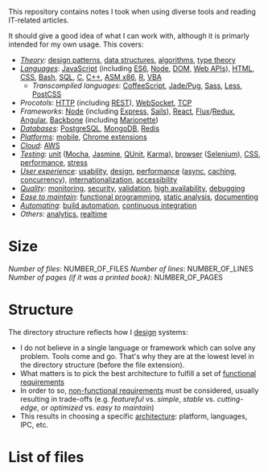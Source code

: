 This repository contains notes I took when using diverse tools and reading IT-related articles.

It should give a good idea of what I can work with, although it is primarly intended for my own usage.
This covers:
  - _[Theory](Theory)_: [design patterns](Theory), [data structures](Theory/Modelling/data_structures.theory.txt), [algorithms](Theory/Algorithms), [type theory](Theory/Types)
  - _[Languages](Architecture/Languages)_: [JavaScript](Architecture/Languages/JavaScript/JavaScript.language.txt) (including [ES6](Architecture/Languages/JavaScript/JavaScript.language.txt), [Node](Architecture/Networking/RPC/HTTP/Server/Framework/nodejs.javascript.txt), [DOM](Architecture/Languages/JavaScript/DOM/DOM.javascript.txt), [Web APIs](Architecture/Languages/JavaScript/DOM/DOM.javascript.txt)), [HTML](Architecture/Languages/HTML/HTML.language.txt), [CSS](Architecture/Languages/CSS/CSS.language.txt), [Bash](To_sort/Bash_Unix/Bash/bash.txt), [SQL](Architecture/State/Database/Relational/SQL/SQL.database.txt), [C](Architecture/Languages/C_C++/C.language.txt), [C++](Architecture/Languages/C_C++/C++.language.txt), [ASM x86](Architecture/Languages/x86), [R](Architecture/Languages/R.language.txt), [VBA](Architecture/Languages/VBA)
     - _Transcompiled languages_: [CoffeeScript](Architecture/Languages/JavaScript/Transcompilation/coffeescript.language.txt), [Jade/Pug](Architecture/Languages/HTML/Transcompilation/jade.language.txt), [Sass](Architecture/Languages/CSS/Transcompilation/_sass.language.txt), [Less](Architecture/Languages/CSS/Transcompilation/_less.language.txt), [PostCSS](Architecture/Languages/CSS/Transcompilation/postcss.language.txt)
  - _Procotols_: [HTTP](Architecture/Networking/RPC/HTTP/HTTP.protocol.txt) (including [REST](Architecture/Networking/RPC/HTTP)), [WebSocket](Functional_requirements/Realtime/WebSocket), [TCP](Architecture/Networking/Routing/TCP.protocol.txt)
  - _Frameworks_: [Node](Architecture/Networking/RPC/HTTP/Server/Framework/nodejs.javascript.txt) (including [Express](Architecture/Networking/RPC/HTTP/Server/Framework/express.node.txt), [Sails](Architecture/Networking/RPC/HTTP/Server/Framework/sails.express.txt)), [React](Non_functional_requirements/Maintainability/Operability/Abstraction/MVC/Frameworks/View/React/react.javascript.txt), [Flux](Non_functional_requirements/Maintainability/Operability/Abstraction/MVC/Frameworks/State/Flux/flux.javascript.txt)/[Redux](Non_functional_requirements/Maintainability/Operability/Abstraction/MVC/Frameworks/State/Flux/Redux/redux.flux.txt), [Angular](Non_functional_requirements/Maintainability/Operability/Abstraction/MVC/Frameworks/Full/angular.javascript.txt), [Backbone](Non_functional_requirements/Maintainability/Operability/Abstraction/MVC/Frameworks/Full/Backbone/backbone_marionette.javascript.txt) (including [Marionette](Non_functional_requirements/Maintainability/Operability/Abstraction/MVC/Frameworks/Full/Backbone/backbone_marionette.javascript.txt))
  - _[Databases](Architecture/State/Database)_: [PostgreSQL](Architecture/State/Database/Relational/SQL/SQL.database.txt), [MongoDB](Architecture/State/Database/Document_oriented/mongodb.database.txt), [Redis](Architecture/State/Database/Key_value/redis.database.txt)
  - _[Platforms](Architecture/Platform)_: [mobile](Architecture/Platform/Mobile), [Chrome extensions](Architecture/Platform/Browser/Extensions/Chrome_extensions_apps.javascript.txt)
  - _[Cloud](Architecture/Platform/Cloud)_: [AWS](Architecture/Platform/Cloud/IaaS/AWS.saas.txt)
  - _[Testing](Non_functional_requirements/Quality/Stability/Testing)_: [unit](Non_functional_requirements/Quality/Stability/Testing/Unit_tests) ([Mocha](Non_functional_requirements/Quality/Stability/Testing/Test_runners/Unit_test_runner/mocha.node_cli.txt), [Jasmine](Non_functional_requirements/Quality/Stability/Testing/Test_runners/Unit_test_runner/_jasmine.node_cli.txt), [QUnit](Non_functional_requirements/Quality/Stability/Testing/Test_runners/Unit_test_runner/_qunit.cli.txt), [Karma](Non_functional_requirements/Quality/Stability/Testing/Test_runners/Full_runner/karma.cli.txt)), [browser](Non_functional_requirements/Quality/Stability/Testing/Browser_testing) ([Selenium](Non_functional_requirements/Quality/Stability/Testing/Browser_testing/Selenium)), [CSS](Non_functional_requirements/Quality/Stability/Testing/CSS), [performance](Non_functional_requirements/Quality/Stability/Testing/Performance), [stress](Non_functional_requirements/Quality/Stability/Testing/Stress)
  - _[User experience](Non_functional_requirements/User_experience)_: [usability](Non_functional_requirements/User_experience/Usability), [design](Non_functional_requirements/User_experience/Design), [performance](Non_functional_requirements/User_experience/Performance) ([async](Non_functional_requirements/User_experience/Performance/Async), [caching](Non_functional_requirements/User_experience/Performance/Computation_reduction/Caching), [concurrency](Theory/Paradigms/concurring_programming.theory.txt)), [internationalization](Non_functional_requirements/User_experience/Internationalization), [accessibility](Non_functional_requirements/User_experience/Accessibility/accessibility.theory.txt)
  - _[Quality](Non_functional_requirements/Quality)_: [monitoring](Non_functional_requirements/Quality/Monitoring), [security](Non_functional_requirements/Quality/Stability/Security), [validation](Non_functional_requirements/Quality/Stability/Validation), [high availability](Non_functional_requirements/Quality/Stability/Availability), [debugging](Non_functional_requirements/Quality/Vulnerability/Debugging)
  - _[Ease to maintain](Non_functional_requirements/Maintainability)_: [functional programming](Non_functional_requirements/Maintainability/Operability/Abstraction/Functional), [static analysis](Non_functional_requirements/Maintainability/Operability/Static_analysis), [documenting](Non_functional_requirements/User_experience/Usability/Documenting)
  - _[Automating](Non_functional_requirements/Maintainability/Operability/Automation)_: [build automation](Non_functional_requirements/Maintainability/Operability/Automation/Build_automation), [continuous integration](Non_functional_requirements/Maintainability/Operability/Automation/Continuous_integration)
  - _Others_: [analytics](Functional_requirements/Analytics), [realtime](Functional_requirements/Realtime)

# Size #

_Number of files_: NUMBER_OF_FILES
_Number of lines_: NUMBER_OF_LINES
_Number of pages (if it was a printed book)_: NUMBER_OF_PAGES

# Structure #

The directory structure reflects how I [design](Theory) systems:
  - I do not believe in a single language or framework which can solve any problem. Tools come and go. That's why they are at the lowest level in the directory structure (before the file extension).
  - What matters is to pick the best architecture to fulfill a set of [functional requirements](Functional_requirements)
  - In order to so, [non-functional requirements](Non_functional_requirements) must be considered, usually resulting in trade-offs (e.g. _featureful_ vs. _simple_, _stable_ vs. _cutting-edge_, or _optimized_ vs. _easy to maintain_)
  - This results in choosing a specific [architecture](Architecture): platform, languages, IPC, etc.

# List of files #
